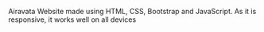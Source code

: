 Airavata Website made using HTML, CSS, Bootstrap and JavaScript. As it is responsive, it works well on all devices

